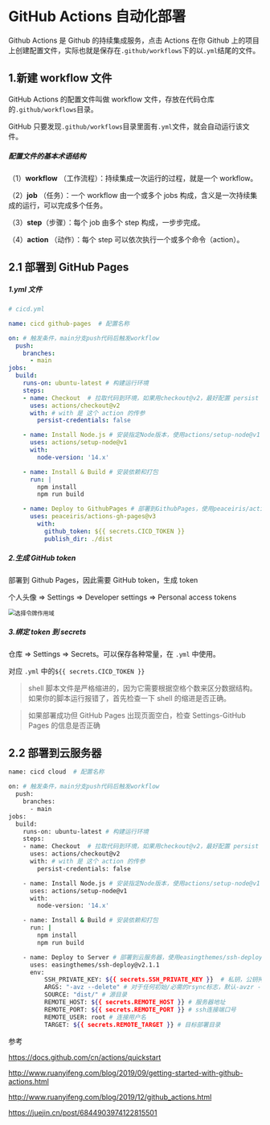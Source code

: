 # GitHub Actions 自动化部署

Github Actions 是 Github 的持续集成服务，点击 Actions 在你 Github 上的项目上创建配置文件，实际也就是保存在`.github/workflows`下的以`.yml`结尾的文件。

## 1.新建 workflow 文件

GitHub Actions 的配置文件叫做 workflow 文件，存放在代码仓库的`.github/workflows`目录。

GitHub 只要发现`.github/workflows`目录里面有`.yml`文件，就会自动运行该文件。

##### 配置文件的基本术语结构

（1）**workflow** （工作流程）：持续集成一次运行的过程，就是一个 workflow。

（2）**job** （任务）：一个 workflow 由一个或多个 jobs 构成，含义是一次持续集成的运行，可以完成多个任务。

（3）**step**（步骤）：每个 job 由多个 step 构成，一步步完成。

（4）**action** （动作）：每个 step 可以依次执行一个或多个命令（action）。

## 2.1 部署到 GitHub Pages

##### 1.yml 文件

```yaml
# cicd.yml

name: cicd github-pages  # 配置名称

on: # 触发条件，main分支push代码后触发workflow
  push:
    branches:
      - main
jobs:
  build:
    runs-on: ubuntu-latest # 构建运行环境
    steps:
    - name: Checkout  # 拉取代码到环境，如果用checkout@v2，最好配置 persist
      uses: actions/checkout@v2
      with:	# with 是 这个 action 的传参
        persist-credentials: false

    - name: Install Node.js # 安装指定Node版本，使用actions/setup-node@v1
      uses: actions/setup-node@v1
      with:
        node-version: '14.x'

    - name: Install & Build # 安装依赖和打包
      run: |
        npm install
        npm run build

    - name: Deploy to GithubPages # 部署到GithubPages，使用peaceiris/actions-gh-pages@v3
      uses: peaceiris/actions-gh-pages@v3
        with:
          github_token: ${{ secrets.CICD_TOKEN }}
          publish_dir: ./dist
```

##### 2.生成 GitHub token

部署到 Github Pages，因此需要 GitHub token，生成 token

个人头像 => Settings => Developer settings => Personal access tokens

<img src="https://zwhid.oss-cn-shenzhen.aliyuncs.com/blog/09-22-31-BLu9gy.gif" alt="选择令牌作用域" style="zoom:80%;" />

##### 3.绑定 token 到 secrets

仓库 => Settings => Secrets。可以保存各种常量，在 `.yml` 中使用。

对应 `.yml` 中的`${{ secrets.CICD_TOKEN }}`

> shell 脚本文件是严格缩进的，因为它需要根据空格个数来区分数据结构。如果你的脚本运行报错了，首先检查一下 shell 的缩进是否正确。

> 如果部署成功但 GitHub Pages 出现页面空白，检查 Settings-GitHub Pages 的信息是否正确

## 2.2 部署到云服务器

```bash
name: cicd cloud  # 配置名称

on: # 触发条件，main分支push代码后触发workflow
  push:
    branches:
      - main
jobs:
  build:
    runs-on: ubuntu-latest # 构建运行环境
    steps:
    - name: Checkout  # 拉取代码到环境，如果用checkout@v2，最好配置 persist
      uses: actions/checkout@v2
      with:	# with 是 这个 action 的传参
        persist-credentials: false

    - name: Install Node.js # 安装指定Node版本，使用actions/setup-node@v1
      uses: actions/setup-node@v1
      with:
        node-version: '14.x'

    - name: Install & Build # 安装依赖和打包
      run: |
        npm install
        npm run build

    - name: Deploy to Server # 部署到云服务器，使用easingthemes/ssh-deploy@v2.1.1，通过ssh的方式连接
      uses: easingthemes/ssh-deploy@v2.1.1
      env:
          SSH_PRIVATE_KEY: ${{ secrets.SSH_PRIVATE_KEY }}  # 私钥，公钥拷贝到服务器在/root/.ssh/authorized_keys中中
          ARGS: "-avz --delete" # 对于任何初始/必需的rsync标志，默认-avzr --delete，如果目录下有其他不可删除文件或文件夹可以用--exclude忽略，如--exclude /uploads/
          SOURCE: "dist/" # 源目录
          REMOTE_HOST: ${{ secrets.REMOTE_HOST }} # 服务器地址
          REMOTE_PORT: ${{ secrets.REMOTE_PORT }} # ssh连接端口号
          REMOTE_USER: root # 连接用户名
          TARGET: ${{ secrets.REMOTE_TARGET }} # 目标部署目录
```

参考

https://docs.github.com/cn/actions/quickstart

http://www.ruanyifeng.com/blog/2019/09/getting-started-with-github-actions.html

http://www.ruanyifeng.com/blog/2019/12/github_actions.html

https://juejin.cn/post/6844903974122815501
